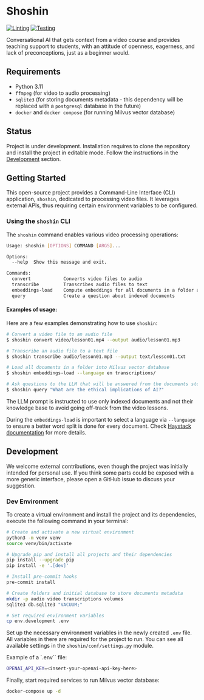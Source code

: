 # Shoshin

[![Linting](https://github.com/palazzem/shoshin/actions/workflows/linting.yaml/badge.svg)](https://github.com/palazzem/shoshin/actions/workflows/linting.yaml)
[![Testing](https://github.com/palazzem/shoshin/actions/workflows/testing.yaml/badge.svg)](https://github.com/palazzem/shoshin/actions/workflows/testing.yaml)

Conversational AI that gets context from a video course and provides teaching support to students, with an attitude of
openness, eagerness, and lack of preconceptions, just as a beginner would.

## Requirements

- Python 3.11
- `ffmpeg` (for video to audio processing)
- `sqlite3` (for storing documents metadata - this dependency will be replaced with a `postgresql` database in the future)
- `docker` and `docker compose` (for running Milvus vector database)

## Status

Project is under development. Installation requires to clone the repository and install the project in editable mode.
Follow the instructions in the [Development](#development) section.

## Getting Started

This open-source project provides a Command-Line Interface (CLI) application, `shoshin`, dedicated to processing video files.
It leverages external APIs, thus requiring certain environment variables to be configured.

### Using the `shoshin` CLI

The `shoshin` command enables various video processing operations:

```bash
Usage: shoshin [OPTIONS] COMMAND [ARGS]...

Options:
  --help  Show this message and exit.

Commands:
  convert            Converts video files to audio
  transcribe         Transcribes audio files to text
  embeddings-load    Compute embeddings for all documents in a folder and load them into Milvus
  query              Create a question about indexed documents
```

#### Examples of usage:

Here are a few examples demonstrating how to use `shoshin`:

```bash
# Convert a video file to an audio file
$ shoshin convert video/lesson01.mp4 --output audio/lesson01.mp3

# Transcribe an audio file to a text file
$ shoshin transcribe audio/lesson01.mp3 --output text/lesson01.txt

# Load all documents in a folder into Milvus vector database
$ shoshin embeddings-load --language en transcriptions/

# Ask questions to the LLM that will be answered from the documents stored
$ shoshin query "What are the ethical implications of AI?"
```

The LLM prompt is instructed to use only indexed documents and not their knowledge base to avoid going off-track
from the video lessons.

During the `embeddings-load` is important to select a language via `--language` to ensure a better word split is done
for every document. Check [Haystack documentation](https://docs.haystack.deepset.ai/docs/languages) for more details.

## Development

We welcome external contributions, even though the project was initially intended for personal use. If you think some
parts could be exposed with a more generic interface, please open a GitHub issue to discuss your suggestion.

### Dev Environment

To create a virtual environment and install the project and its dependencies, execute the following command in your
terminal:

```bash
# Create and activate a new virtual environment
python3 -m venv venv
source venv/bin/activate

# Upgrade pip and install all projects and their dependencies
pip install --upgrade pip
pip install -e '.[dev]'

# Install pre-commit hooks
pre-commit install

# Create folders and initial database to store documents metadata
mkdir -p audio video transcriptions volumes
sqlite3 db.sqlite3 "VACUUM;"

# Set required environment variables
cp env.development .env
```

Set up the necessary environment variables in the newly created `.env` file. All variables in there are required
for the project to run. You can see all available settings in the `shoshin/conf/settings.py` module.

Example of a `.env`` file:
```bash
OPENAI_API_KEY=<insert-your-openai-api-key-here>
```

Finally, start required services to run Milvus vector database:

```bash
docker-compose up -d
```
